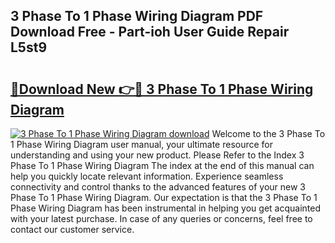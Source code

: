 ## 3 Phase To 1 Phase Wiring Diagram PDF Download Free - Part-ioh User Guide Repair L5st9

# <h2><a href="http://dftye8x.blite.top/?on=3+Phase+To+1+Phase+Wiring+Diagram">🔗Download New 👉🔴 3 Phase To 1 Phase Wiring Diagram</a></h2>

[![3 Phase To 1 Phase Wiring Diagram download](https://i.imgur.com/lujVjoI.png)](http://dftye8x.blite.top/?on=3+Phase+To+1+Phase+Wiring+Diagram)
Welcome to the 3 Phase To 1 Phase Wiring Diagram user manual, your ultimate resource for understanding and using your new product. Please Refer to the Index 3 Phase To 1 Phase Wiring Diagram The index at the end of this manual can help you quickly locate relevant information. Experience seamless connectivity and control thanks to the advanced features of your new 3 Phase To 1 Phase Wiring Diagram. Our expectation is that the 3 Phase To 1 Phase Wiring Diagram has been instrumental in helping you get acquainted with your latest purchase. In case of any queries or concerns, feel free to contact our customer service.
